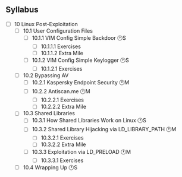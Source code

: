 ## Syllabus

- [ ] 10 Linux Post-Exploitation
  - [ ] 10.1 User Configuration Files
    - [ ] 10.1.1 VIM Config Simple Backdoor 🕐S
      - [ ] 10.1.1.1 Exercises
      - [ ] 10.1.1.2 Extra Mile
    - [ ] 10.1.2 VIM Config Simple Keylogger 🕐S
      - [ ] 10.1.2.1 Exercises
  - [ ] 10.2 Bypassing AV
    - [ ] 10.2.1 Kaspersky Endpoint Security 🕐M
    - [ ] 10.2.2 Antiscan.me 🕐M
      - [ ] 10.2.2.1 Exercises
      - [ ] 10.2.2.2 Extra Mile
  - [ ] 10.3 Shared Libraries
    - [ ] 10.3.1 How Shared Libraries Work on Linux 🕐S
    - [ ] 10.3.2 Shared Library Hijacking via LD_LIBRARY_PATH 🕐M
      - [ ] 10.3.2.1 Exercises
      - [ ] 10.3.2.2 Extra Mile
    - [ ] 10.3.3 Exploitation via LD_PRELOAD 🕐M
      - [ ] 10.3.3.1 Exercises
  - [ ] 10.4 Wrapping Up 🕐S

